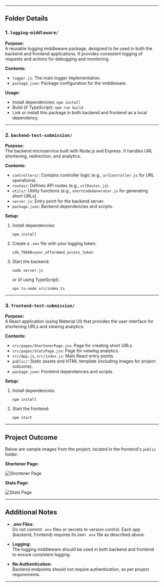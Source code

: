 
---

## Folder Details

### 1. `logging-middleware/`

**Purpose:**  
A reusable logging middleware package, designed to be used in both the backend and frontend applications. It provides consistent logging of requests and actions for debugging and monitoring.

**Contents:**
- `logger.js`: The main logger implementation.
- `package.json`: Package configuration for the middleware.

**Usage:**
- Install dependencies: `npm install`
- Build (if TypeScript): `npm run build`
- Link or install this package in both backend and frontend as a local dependency.

---

### 2. `backend-test-submission/`

**Purpose:**  
The backend microservice built with Node.js and Express. It handles URL shortening, redirection, and analytics.

**Contents:**
- `controllers/`: Contains controller logic (e.g., `urlController.js` for URL operations).
- `routes/`: Defines API routes (e.g., `urlRoutes.js`).
- `utils/`: Utility functions (e.g., `shortCodeGenerator.js` for generating short URLs).
- `server.js`: Entry point for the backend server.
- `package.json`: Backend dependencies and scripts.

**Setup:**
1. Install dependencies:
    ```
    npm install
    ```
2. Create a `.env` file with your logging token:
    ```
    LOG_TOKEN=your_affordmed_access_token
    ```
3. Start the backend:
    ```
    node server.js
    ```
    or (if using TypeScript)
    ```
    npx ts-node src/index.ts
    ```

---

### 3. `frontend-test-submission/`

**Purpose:**  
A React application (using Material UI) that provides the user interface for shortening URLs and viewing analytics.

**Contents:**
- `src/pages/ShortenerPage.jsx`: Page for creating short URLs.
- `src/pages/StatsPage.jsx`: Page for viewing analytics.
- `src/App.js`, `src/index.js`: Main React entry points.
- `public/`: Static assets and HTML template (including images for project outcome).
- `package.json`: Frontend dependencies and scripts.

**Setup:**
1. Install dependencies:
    ```
    npm install
    ```
2. Start the frontend:
    ```
    npm start
    ```

---

## Project Outcome

Below are sample images from the project, located in the frontend's `public` folder:

**Shortener Page:**

![Shortener Page](frontend-test-submission/public/shortener.png)

**Stats Page:**

![Stats Page](frontend-test-submission/public/stats.png)

---

## Additional Notes

- **.env Files:**  
  Do not commit `.env` files or secrets to version control. Each app (backend, frontend) requires its own `.env` file as described above.

- **Logging:**  
  The logging middleware should be used in both backend and frontend to ensure consistent logging.

- **No Authentication:**  
  Backend endpoints should not require authentication, as per project requirements.

---
